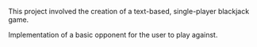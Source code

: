 This project involved the creation of a text-based, single-player blackjack game.

Implementation of a basic opponent for the user to play against.

